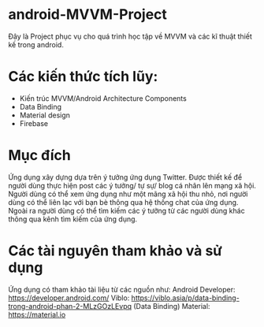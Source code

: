 # android-MVVM-Project
Đây là Project phục vụ cho quá trình học tập về MVVM và các kĩ thuật thiết kế trong android.

# Các kiến thức tích lũy:
- Kiến trúc MVVM/Android Architecture Components
- Data Binding
- Material design
- Firebase

# Mục đích
Ứng dụng xây dựng dựa trên ý tưởng ứng dụng Twitter.
Được thiết kế để người dùng thực hiện post các ý tưởng/ tự sự/ blog cá nhân lên mạng xã hội.
Người dùng có thể xem ứng dụng như một mãng xã hội thu nhỏ, nơi người dùng có thể liên lạc với bạn bè thông qua hệ thống chat của ứng dụng.
Ngoài ra người dùng có thể tìm kiếm các ý tưởng từ các người dùng khác thông qua kênh tìm kiếm của ứng dụng.

# Các tài nguyên tham khảo và sử dụng
Ứng dụng có tham khảo tài liệu từ các nguồn như:
Android Developer: https://developer.android.com/
Viblo: https://viblo.asia/p/data-binding-trong-android-phan-2-MLzGOzLEvpq (Data Binding)
Material: https://material.io
